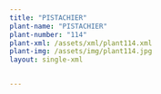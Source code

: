 ```yaml
---
title: "PISTACHIER"
plant-name: "PISTACHIER"
plant-number: "114"
plant-xml: /assets/xml/plant114.xml
plant-img: /assets/img/plant114.jpg
layout: single-xml


---
```

